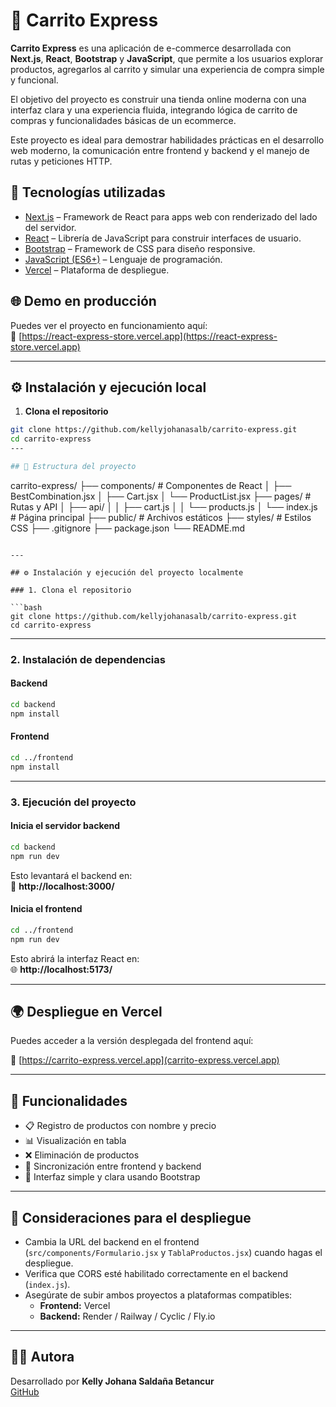 # 🛒 Carrito Express

**Carrito Express** es una aplicación de e-commerce desarrollada con **Next.js**, **React**, **Bootstrap** y **JavaScript**, que permite a los usuarios explorar productos, agregarlos al carrito y simular una experiencia de compra simple y funcional.

El objetivo del proyecto es construir una tienda online moderna con una interfaz clara y una experiencia fluida, integrando lógica de carrito de compras y funcionalidades básicas de un ecommerce.


Este proyecto es ideal para demostrar habilidades prácticas en el desarrollo web moderno, la comunicación entre frontend y backend y el manejo de rutas y peticiones HTTP.

## 🚀 Tecnologías utilizadas

- [Next.js](https://nextjs.org/) – Framework de React para apps web con renderizado del lado del servidor.
- [React](https://reactjs.org/) – Librería de JavaScript para construir interfaces de usuario.
- [Bootstrap](https://getbootstrap.com/) – Framework de CSS para diseño responsive.
- [JavaScript (ES6+)](https://developer.mozilla.org/en-US/docs/Web/JavaScript) – Lenguaje de programación.
- [Vercel](https://vercel.com/) – Plataforma de despliegue.

## 🌐 Demo en producción

Puedes ver el proyecto en funcionamiento aquí:  
🔗 [https://react-express-store.vercel.app](https://react-express-store.vercel.app)

---

## ⚙️ Instalación y ejecución local

1. **Clona el repositorio**

```bash
git clone https://github.com/kellyjohanasalb/carrito-express.git
cd carrito-express
---

## 📁 Estructura del proyecto

```
carrito-express/
├── components/       # Componentes de React
│   ├── BestCombination.jsx
│   ├── Cart.jsx
│   └── ProductList.jsx
├── pages/            # Rutas y API
│   ├── api/
│   │   ├── cart.js
│   │   └── products.js
│   └── index.js      # Página principal
├── public/           # Archivos estáticos
├── styles/           # Estilos CSS
├── .gitignore
├── package.json
└── README.md
```

---

## ⚙️ Instalación y ejecución del proyecto localmente

### 1. Clona el repositorio

```bash
git clone https://github.com/kellyjohanasalb/carrito-express.git
cd carrito-express
```

---

### 2. Instalación de dependencias

#### Backend

```bash
cd backend
npm install
```

#### Frontend

```bash
cd ../frontend
npm install
```

---

### 3. Ejecución del proyecto

#### Inicia el servidor backend

```bash
cd backend
npm run dev
```

Esto levantará el backend en:  
📡 **http://localhost:3000/**

#### Inicia el frontend

```bash
cd ../frontend
npm run dev
```

Esto abrirá la interfaz React en:  
🌐 **http://localhost:5173/**

---

## 🌍 Despliegue en Vercel

Puedes acceder a la versión desplegada del frontend aquí:

🔗 [https://carrito-express.vercel.app](carrito-express.vercel.app) 



---

## 🧪 Funcionalidades

- 📋 Registro de productos con nombre y precio
- 📊 Visualización en tabla
- ❌ Eliminación de productos
- 🔄 Sincronización entre frontend y backend
- 🎨 Interfaz simple y clara usando Bootstrap

---

## 📌 Consideraciones para el despliegue

- Cambia la URL del backend en el frontend (`src/components/Formulario.jsx` y `TablaProductos.jsx`) cuando hagas el despliegue.
- Verifica que CORS esté habilitado correctamente en el backend (`index.js`).
- Asegúrate de subir ambos proyectos a plataformas compatibles:  
  - **Frontend:** Vercel  
  - **Backend:** Render / Railway / Cyclic / Fly.io

---

## 🙋‍♀️ Autora

Desarrollado por **Kelly Johana Saldaña Betancur**  
[GitHub](https://github.com/kellyjohanasalb)

